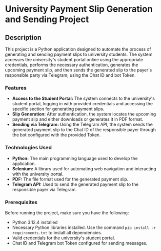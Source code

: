 # University Payment Slip Generation and Sending Project

## Description

This project is a Python application designed to automate the process of generating and sending payment slips to university students. The system accesses the university's student portal online using the appropriate credentials, performs the necessary authentication, generates the upcoming payment slip, and then sends the generated slip to the payer's responsible party via Telegram, using the Chat ID and bot Token.

### Features

- **Access to the Student Portal:** The system connects to the university's student portal, logging in with provided credentials and accessing the specific section for generating payment slips.
- **Slip Generation:** After authentication, the system locates the upcoming payment slip and either downloads or generates it in PDF format.
- **Sending via Telegram:** Using the Telegram API, the system sends the generated payment slip to the Chat ID of the responsible payer through the bot configured with the provided Token.

### Technologies Used

- **Python:** The main programming language used to develop the application.
- **Selenium:** A library used for automating web navigation and interacting with the university portal.
- **PDF:** The file format used for the generated payment slip.
- **Telegram API:** Used to send the generated payment slip to the responsible payer via Telegram.

### Prerequisites

Before running the project, make sure you have the following:

- Python 3.12.4 installed
- Necessary Python libraries installed. Use the command `pip install -r requirements.txt` to install all dependencies.
- Valid credentials for the university's student portal.
- Chat ID and Telegram bot Token configured for sending messages.
